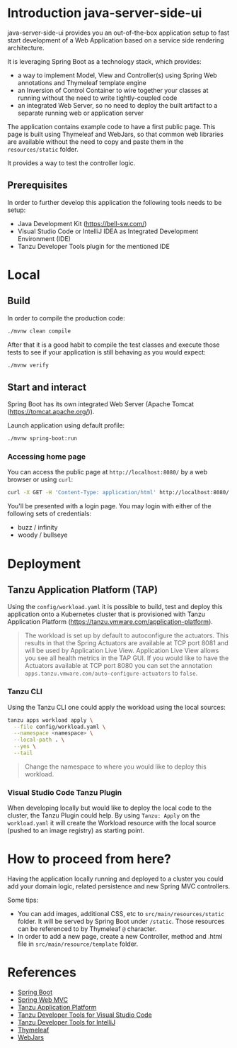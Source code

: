 # Introduction java-server-side-ui
java-server-side-ui provides you an out-of-the-box application setup to fast start development of a Web Application based
on a service side rendering architecture.

It is leveraging Spring Boot as a technology stack, which provides:
- a way to implement Model, View and Controller(s) using Spring Web annotations and Thymeleaf template engine
- an Inversion of Control Container to wire together your classes at running without the need to write tightly-coupled code
- an integrated Web Server, so no need to deploy the built artifact to a separate running web or application server

The application contains example code to have a first public page. This page is built using
Thymeleaf and WebJars, so that common web libraries are available without the need to copy and paste them in the `resources/static` folder.

It provides a way to test the controller logic.

## Prerequisites
In order to further develop this application the following tools needs to be setup:
- Java Development Kit (https://bell-sw.com/)
- Visual Studio Code or IntelliJ IDEA as Integrated Development Environment (IDE)
- Tanzu Developer Tools plugin for the mentioned IDE

# Local
## Build
In order to compile the production code:
```bash
./mvnw clean compile
```

After that it is a good habit to compile the test classes and execute those tests to see if your application is still behaving as you would expect:
```bash
./mvnw verify
```

## Start and interact
Spring Boot has its own integrated Web Server (Apache Tomcat (https://tomcat.apache.org/)).

Launch application using default profile:
```bash
./mvnw spring-boot:run
```

### Accessing home page

You can access the public page at `http://localhost:8080/` by a web browser or using `curl`:

```bash
curl -X GET -H 'Content-Type: application/html' http://localhost:8080/
```

You'll be presented with a login page. You may login with either of the following sets
of credentials:

 - buzz / infinity
 - woody / bullseye



# Deployment
## Tanzu Application Platform (TAP)
Using the `config/workload.yaml` it is possible to build, test and deploy this application onto a
Kubernetes cluster that is provisioned with Tanzu Application Platform (https://tanzu.vmware.com/application-platform).

> The workload is set up by default to autoconfigure the actuators. This results in that the Spring Actuators are available at TCP port 8081 and will be used by Application Live View.
> Application Live View allows you see all health metrics in the TAP GUI. If you would like to have the Actuators available at TCP port 8080 you can set the
> annotation `apps.tanzu.vmware.com/auto-configure-actuators` to `false`.

### Tanzu CLI
Using the Tanzu CLI one could apply the workload using the local sources:
```bash
tanzu apps workload apply \
  --file config/workload.yaml \
  --namespace <namespace> \
  --local-path . \
  --yes \
  --tail
````

> Change the namespace to where you would like to deploy this workload.

### Visual Studio Code Tanzu Plugin
When developing locally but would like to deploy the local code to the cluster, the Tanzu Plugin could help.
By using `Tanzu: Apply` on the `workload.yaml` it will create the Workload resource with the local source (pushed to an image registry) as
starting point.

# How to proceed from here?
Having the application locally running and deployed to a cluster you could add your domain logic, related persistence and new Spring MVC controllers.

Some tips:
- You can add images, additional CSS, etc to `src/main/resources/static` folder. It will be served by Spring Boot under `/static`. Those resources can be referenced to by Thymeleaf `@` character.
- In order to add a new page, create a new Controller, method and .html file in `src/main/resource/template` folder.

# References
- [Spring Boot](https://spring.io/projects/spring-boot/)
- [Spring Web MVC](https://docs.spring.io/spring-framework/docs/current/reference/html/web.html#spring-web)
- [Tanzu Application Platform](https://tanzu.vmware.com/application-platform)
- [Tanzu Developer Tools for Visual Studio Code](https://docs.vmware.com/en/VMware-Tanzu-Application-Platform/1.2/tap/GUID-vscode-extension-about.html)
- [Tanzu Developer Tools for IntelliJ](https://docs.vmware.com/en/VMware-Tanzu-Application-Platform/1.2/tap/GUID-intellij-extension-about.html)
- [Thymeleaf](https://www.thymeleaf.org/)
- [WebJars](https://www.webjars.org)
